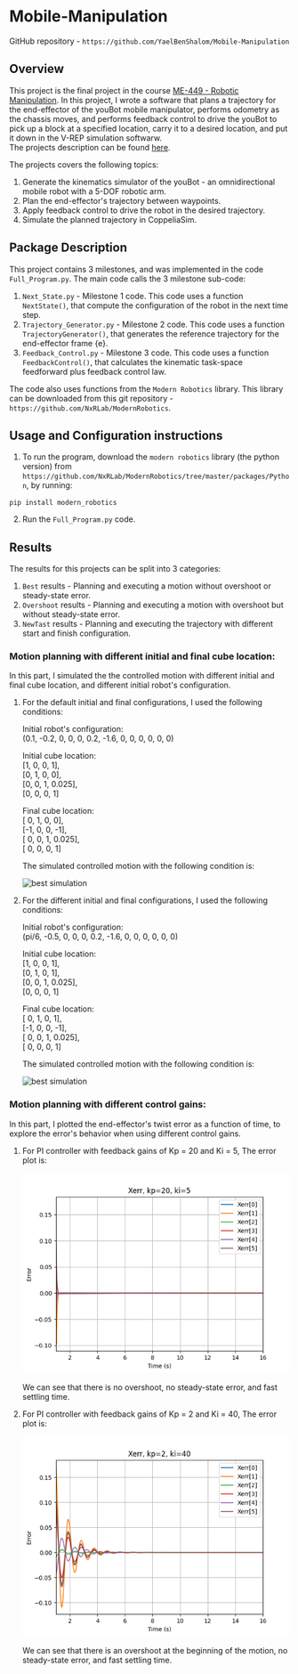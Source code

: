 # Mobile-Manipulation
GitHub repository - `https://github.com/YaelBenShalom/Mobile-Manipulation`


## Overview

This project is the final project in the course [ME-449 - Robotic Manipulation](http://hades.mech.northwestern.edu/index.php/ME_449_Robotic_Manipulation). In this project, I wrote a software that plans a trajectory for the end-effector of the youBot mobile manipulator, performs odometry as the chassis moves, and performs feedback control to drive the youBot to pick up a block at a specified location, carry it to a desired location, and put it down in the V-REP simulation softwarw.<br>
The projects description can be found [here](http://hades.mech.northwestern.edu/index.php/Mobile_Manipulation_Capstone#Milestone_1:_youBot_Kinematics_Simulator_and_csv_Output).

The projects covers the following topics:<br>
1. Generate the kinematics simulator of the youBot - an omnidirectional mobile robot with a 5-DOF robotic arm.<br>
2. Plan the end-effector's trajectory between waypoints.<br>
3. Apply feedback control to drive the robot in the desired trajectory.<br>
4. Simulate the planned trajectory in CoppeliaSim.<br>


## Package Description

This project contains 3 milestones, and was implemented in the code `Full_Program.py`. The main code calls the 3 milestone sub-code:<br>
1. `Next_State.py` - Milestone 1 code. This code uses a function `NextState()`, that compute the configuration of the robot in the next time step.<br>
2. `Trajectory_Generator.py` - Milestone 2 code. This code uses a function `TrajectoryGenerator()`, that generates the reference trajectory for the end-effector frame {e}.<br>
3. `Feedback_Control.py` - Milestone 3 code. This code uses a function `FeedbackControl()`, that calculates the kinematic task-space feedforward plus feedback control law.<br>

The code also uses functions from the `Modern Robotics` library. This library can be downloaded from this git repository - `https://github.com/NxRLab/ModernRobotics`.



## Usage and Configuration instructions

1. To run the program, download the `modern robotics` library (the python version) from `https://github.com/NxRLab/ModernRobotics/tree/master/packages/Python`, by running:
```
pip install modern_robotics
``` 
2. Run the `Full_Program.py` code.


## Results

The results for this projects can be split into 3 categories:

1. `Best` results - Planning and executing a motion without overshoot or steady-state error.<br>
2. `Overshoot` results - Planning and executing a motion with overshoot but without steady-state error.<br>
3. `NewTast` results - Planning and executing the trajectory with different start and finish configuration.<br>


### Motion planning with different initial and final cube location:

In this part, I simulated the the controlled motion with different initial and final cube location, and different initial robot's configuration.

1. For the default initial and final configurations, I used the following conditions:

    Initial robot's configuration:<br>
    (0.1, -0.2, 0, 0, 0, 0.2, -1.6, 0, 0, 0, 0, 0, 0)

    Initial cube location:<br>
    [1, 0, 0,     1],<br>
    [0, 1, 0,     0],<br>
    [0, 0, 1, 0.025],<br>
    [0, 0, 0,     1]

    Final cube location:<br>
    [ 0, 1, 0,     0],<br>
    [-1, 0, 0,    -1],<br>
    [ 0, 0, 1, 0.025],<br>
    [ 0, 0, 0,     1]<br>

    The simulated controlled motion with the following condition is:

    ![best simulation](https://github.com/YaelBenShalom/Mobile-Manipulation/blob/main/results/best/best.gif)

2. For the different initial and final configurations, I used the following conditions:

    Initial robot's configuration:<br>
    (pi/6, -0.5, 0, 0, 0, 0.2, -1.6, 0, 0, 0, 0, 0, 0)

    Initial cube location:<br>
    [1, 0, 0,     1],<br>
    [0, 1, 0,     1],<br>
    [0, 0, 1, 0.025],<br>
    [0, 0, 0,     1]

    Final cube location:<br>
    [ 0, 1, 0,     1],<br>
    [-1, 0, 0,    -1],<br>
    [ 0, 0, 1, 0.025],<br>
    [ 0, 0, 0,     1]<br>

    The simulated controlled motion with the following condition is:

    ![best simulation](https://github.com/YaelBenShalom/Mobile-Manipulation/blob/main/results/newTask/newTask.gif)


### Motion planning with different control gains:

In this part, I plotted the end-effector's twist error as a function of time, to explore the error's behavior when using different control gains.

1. For PI controller with feedback gains of Kp = 20 and Ki = 5, The error plot is:

    ![Xerr ,kp=20, ki=5](https://github.com/YaelBenShalom/Mobile-Manipulation/blob/main/results/best/Xerr%2Ckp%3D20%2Cki%3D5.png)

    We can see that there is no overshoot, no steady-state error, and fast settling time.


2. For PI controller with feedback gains of Kp = 2 and Ki = 40, The error plot is:

    ![Xerr, kp=2, ki=40.png](https://github.com/YaelBenShalom/Mobile-Manipulation/blob/main/results/overshoot/Xerr%2Ckp%3D2%2Cki%3D40.png)

    We can see that there is an overshoot at the beginning of the motion, no steady-state error, and fast settling time.